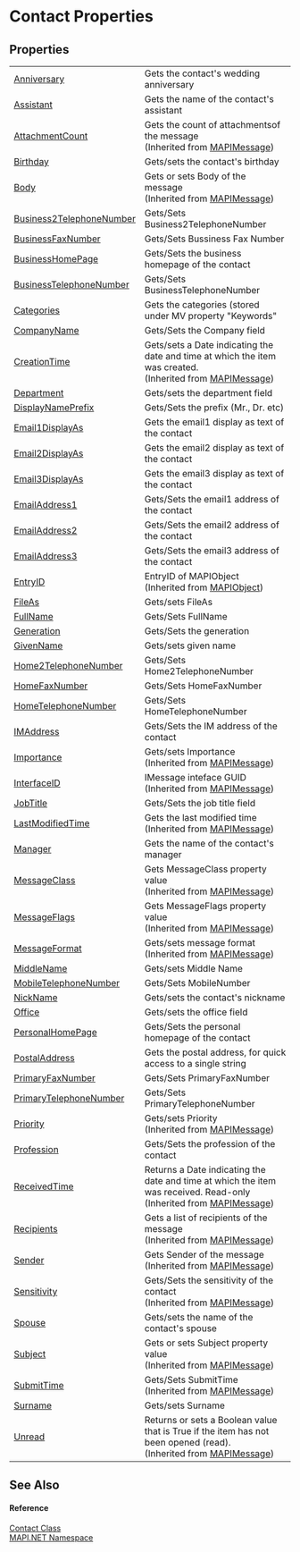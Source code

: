 # Contact Properties




## Properties
<table>
<tr>
<td><a href="P_MAPI_NET_Contact_Anniversary.md">Anniversary</a></td>
<td>Gets the contact's wedding anniversary</td></tr>
<tr>
<td><a href="P_MAPI_NET_Contact_Assistant.md">Assistant</a></td>
<td>Gets the name of the contact's assistant</td></tr>
<tr>
<td><a href="P_MAPI_NET_MAPIMessage_AttachmentCount.md">AttachmentCount</a></td>
<td>Gets the count of attachmentsof the message<br />(Inherited from <a href="T_MAPI_NET_MAPIMessage.md">MAPIMessage</a>)</td></tr>
<tr>
<td><a href="P_MAPI_NET_Contact_Birthday.md">Birthday</a></td>
<td>Gets/sets the contact's birthday</td></tr>
<tr>
<td><a href="P_MAPI_NET_MAPIMessage_Body.md">Body</a></td>
<td>Gets or sets Body of the message<br />(Inherited from <a href="T_MAPI_NET_MAPIMessage.md">MAPIMessage</a>)</td></tr>
<tr>
<td><a href="P_MAPI_NET_Contact_Business2TelephoneNumber.md">Business2TelephoneNumber</a></td>
<td>Gets/Sets Business2TelephoneNumber</td></tr>
<tr>
<td><a href="P_MAPI_NET_Contact_BusinessFaxNumber.md">BusinessFaxNumber</a></td>
<td>Gets/Sets Bussiness Fax Number</td></tr>
<tr>
<td><a href="P_MAPI_NET_Contact_BusinessHomePage.md">BusinessHomePage</a></td>
<td>Gets/Sets the business homepage of the contact</td></tr>
<tr>
<td><a href="P_MAPI_NET_Contact_BusinessTelephoneNumber.md">BusinessTelephoneNumber</a></td>
<td>Gets/Sets BusinessTelephoneNumber</td></tr>
<tr>
<td><a href="P_MAPI_NET_Contact_Categories.md">Categories</a></td>
<td>Gets the categories (stored under MV property "Keywords"</td></tr>
<tr>
<td><a href="P_MAPI_NET_Contact_CompanyName.md">CompanyName</a></td>
<td>Gets/Sets the Company field</td></tr>
<tr>
<td><a href="P_MAPI_NET_MAPIMessage_CreationTime.md">CreationTime</a></td>
<td>Gets/sets a Date indicating the date and time at which the item was created.<br />(Inherited from <a href="T_MAPI_NET_MAPIMessage.md">MAPIMessage</a>)</td></tr>
<tr>
<td><a href="P_MAPI_NET_Contact_Department.md">Department</a></td>
<td>Gets/sets the department field</td></tr>
<tr>
<td><a href="P_MAPI_NET_Contact_DisplayNamePrefix.md">DisplayNamePrefix</a></td>
<td>Gets/Sets the prefix (Mr., Dr. etc)</td></tr>
<tr>
<td><a href="P_MAPI_NET_Contact_Email1DisplayAs.md">Email1DisplayAs</a></td>
<td>Gets the email1 display as text of the contact</td></tr>
<tr>
<td><a href="P_MAPI_NET_Contact_Email2DisplayAs.md">Email2DisplayAs</a></td>
<td>Gets the email2 display as text of the contact</td></tr>
<tr>
<td><a href="P_MAPI_NET_Contact_Email3DisplayAs.md">Email3DisplayAs</a></td>
<td>Gets the email3 display as text of the contact</td></tr>
<tr>
<td><a href="P_MAPI_NET_Contact_EmailAddress1.md">EmailAddress1</a></td>
<td>Gets/Sets the email1 address of the contact</td></tr>
<tr>
<td><a href="P_MAPI_NET_Contact_EmailAddress2.md">EmailAddress2</a></td>
<td>Gets/Sets the email2 address of the contact</td></tr>
<tr>
<td><a href="P_MAPI_NET_Contact_EmailAddress3.md">EmailAddress3</a></td>
<td>Gets/Sets the email3 address of the contact</td></tr>
<tr>
<td><a href="P_MAPI_NET_MAPIObject_EntryID.md">EntryID</a></td>
<td>EntryID of MAPIObject<br />(Inherited from <a href="T_MAPI_NET_MAPIObject.md">MAPIObject</a>)</td></tr>
<tr>
<td><a href="P_MAPI_NET_Contact_FileAs.md">FileAs</a></td>
<td>Gets/sets FileAs</td></tr>
<tr>
<td><a href="P_MAPI_NET_Contact_FullName.md">FullName</a></td>
<td>Gets/Sets FullName</td></tr>
<tr>
<td><a href="P_MAPI_NET_Contact_Generation.md">Generation</a></td>
<td>Gets/Sets the generation</td></tr>
<tr>
<td><a href="P_MAPI_NET_Contact_GivenName.md">GivenName</a></td>
<td>Gets/sets given name</td></tr>
<tr>
<td><a href="P_MAPI_NET_Contact_Home2TelephoneNumber.md">Home2TelephoneNumber</a></td>
<td>Gets/Sets Home2TelephoneNumber</td></tr>
<tr>
<td><a href="P_MAPI_NET_Contact_HomeFaxNumber.md">HomeFaxNumber</a></td>
<td>Gets/Sets HomeFaxNumber</td></tr>
<tr>
<td><a href="P_MAPI_NET_Contact_HomeTelephoneNumber.md">HomeTelephoneNumber</a></td>
<td>Gets/Sets HomeTelephoneNumber</td></tr>
<tr>
<td><a href="P_MAPI_NET_Contact_IMAddress.md">IMAddress</a></td>
<td>Gets/Sets the IM address of the contact</td></tr>
<tr>
<td><a href="P_MAPI_NET_MAPIMessage_Importance.md">Importance</a></td>
<td>Gets/sets Importance<br />(Inherited from <a href="T_MAPI_NET_MAPIMessage.md">MAPIMessage</a>)</td></tr>
<tr>
<td><a href="P_MAPI_NET_MAPIMessage_InterfaceID.md">InterfaceID</a></td>
<td>IMessage inteface GUID<br />(Inherited from <a href="T_MAPI_NET_MAPIMessage.md">MAPIMessage</a>)</td></tr>
<tr>
<td><a href="P_MAPI_NET_Contact_JobTitle.md">JobTitle</a></td>
<td>Gets/Sets the job title field</td></tr>
<tr>
<td><a href="P_MAPI_NET_MAPIMessage_LastModifiedTime.md">LastModifiedTime</a></td>
<td>Gets the last modified time<br />(Inherited from <a href="T_MAPI_NET_MAPIMessage.md">MAPIMessage</a>)</td></tr>
<tr>
<td><a href="P_MAPI_NET_Contact_Manager.md">Manager</a></td>
<td>Gets the name of the contact's manager</td></tr>
<tr>
<td><a href="P_MAPI_NET_MAPIMessage_MessageClass.md">MessageClass</a></td>
<td>Gets MessageClass property value<br />(Inherited from <a href="T_MAPI_NET_MAPIMessage.md">MAPIMessage</a>)</td></tr>
<tr>
<td><a href="P_MAPI_NET_MAPIMessage_MessageFlags.md">MessageFlags</a></td>
<td>Gets MessageFlags property value<br />(Inherited from <a href="T_MAPI_NET_MAPIMessage.md">MAPIMessage</a>)</td></tr>
<tr>
<td><a href="P_MAPI_NET_MAPIMessage_MessageFormat.md">MessageFormat</a></td>
<td>Gets/sets message format<br />(Inherited from <a href="T_MAPI_NET_MAPIMessage.md">MAPIMessage</a>)</td></tr>
<tr>
<td><a href="P_MAPI_NET_Contact_MiddleName.md">MiddleName</a></td>
<td>Gets/sets Middle Name</td></tr>
<tr>
<td><a href="P_MAPI_NET_Contact_MobileTelephoneNumber.md">MobileTelephoneNumber</a></td>
<td>Gets/Sets MobileNumber</td></tr>
<tr>
<td><a href="P_MAPI_NET_Contact_NickName.md">NickName</a></td>
<td>Gets/sets the contact's nickname</td></tr>
<tr>
<td><a href="P_MAPI_NET_Contact_Office.md">Office</a></td>
<td>Gets/sets the office field</td></tr>
<tr>
<td><a href="P_MAPI_NET_Contact_PersonalHomePage.md">PersonalHomePage</a></td>
<td>Gets/Sets the personal homepage of the contact</td></tr>
<tr>
<td><a href="P_MAPI_NET_Contact_PostalAddress.md">PostalAddress</a></td>
<td>Gets the postal address, for quick access to a single string</td></tr>
<tr>
<td><a href="P_MAPI_NET_Contact_PrimaryFaxNumber.md">PrimaryFaxNumber</a></td>
<td>Gets/Sets PrimaryFaxNumber</td></tr>
<tr>
<td><a href="P_MAPI_NET_Contact_PrimaryTelephoneNumber.md">PrimaryTelephoneNumber</a></td>
<td>Gets/Sets PrimaryTelephoneNumber</td></tr>
<tr>
<td><a href="P_MAPI_NET_MAPIMessage_Priority.md">Priority</a></td>
<td>Gets/sets Priority<br />(Inherited from <a href="T_MAPI_NET_MAPIMessage.md">MAPIMessage</a>)</td></tr>
<tr>
<td><a href="P_MAPI_NET_Contact_Profession.md">Profession</a></td>
<td>Gets/Sets the profession of the contact</td></tr>
<tr>
<td><a href="P_MAPI_NET_MAPIMessage_ReceivedTime.md">ReceivedTime</a></td>
<td>Returns a Date indicating the date and time at which the item was received. Read-only<br />(Inherited from <a href="T_MAPI_NET_MAPIMessage.md">MAPIMessage</a>)</td></tr>
<tr>
<td><a href="P_MAPI_NET_MAPIMessage_Recipients.md">Recipients</a></td>
<td>Gets a list of recipients of the message<br />(Inherited from <a href="T_MAPI_NET_MAPIMessage.md">MAPIMessage</a>)</td></tr>
<tr>
<td><a href="P_MAPI_NET_MAPIMessage_Sender.md">Sender</a></td>
<td>Gets Sender of the message<br />(Inherited from <a href="T_MAPI_NET_MAPIMessage.md">MAPIMessage</a>)</td></tr>
<tr>
<td><a href="P_MAPI_NET_MAPIMessage_Sensitivity.md">Sensitivity</a></td>
<td>Gets/Sets the sensitivity of the contact<br />(Inherited from <a href="T_MAPI_NET_MAPIMessage.md">MAPIMessage</a>)</td></tr>
<tr>
<td><a href="P_MAPI_NET_Contact_Spouse.md">Spouse</a></td>
<td>Gets/sets the name of the contact's spouse</td></tr>
<tr>
<td><a href="P_MAPI_NET_MAPIMessage_Subject.md">Subject</a></td>
<td>Gets or sets Subject property value<br />(Inherited from <a href="T_MAPI_NET_MAPIMessage.md">MAPIMessage</a>)</td></tr>
<tr>
<td><a href="P_MAPI_NET_MAPIMessage_SubmitTime.md">SubmitTime</a></td>
<td>Gets/Sets SubmitTime<br />(Inherited from <a href="T_MAPI_NET_MAPIMessage.md">MAPIMessage</a>)</td></tr>
<tr>
<td><a href="P_MAPI_NET_Contact_Surname.md">Surname</a></td>
<td>Gets/sets Surname</td></tr>
<tr>
<td><a href="P_MAPI_NET_MAPIMessage_Unread.md">Unread</a></td>
<td>Returns or sets a Boolean value that is True if the item has not been opened (read).<br />(Inherited from <a href="T_MAPI_NET_MAPIMessage.md">MAPIMessage</a>)</td></tr>
</table>

## See Also


#### Reference
<a href="T_MAPI_NET_Contact.md">Contact Class</a>  
<a href="N_MAPI_NET.md">MAPI.NET Namespace</a>  
